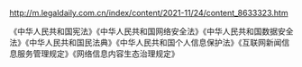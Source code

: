 http://m.legaldaily.com.cn/index/content/2021-11/24/content_8633323.htm

《中华人民共和国宪法》《中华人民共和国网络安全法》《中华人民共和国数据安全法》《中华人民共和国民法典》《中华人民共和国个人信息保护法》《互联网新闻信息服务管理规定》《网络信息内容生态治理规定》